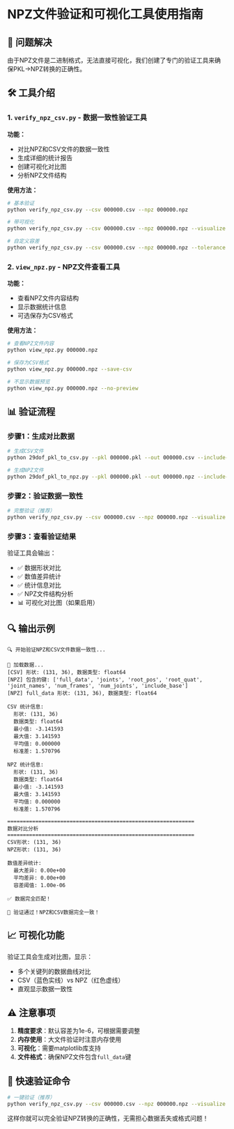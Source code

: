 # NPZ文件验证和可视化工具使用指南

## 🎯 问题解决

由于NPZ文件是二进制格式，无法直接可视化，我们创建了专门的验证工具来确保PKL→NPZ转换的正确性。

## 🛠️ 工具介绍

### 1. `verify_npz_csv.py` - 数据一致性验证工具

**功能：**
- 对比NPZ和CSV文件的数据一致性
- 生成详细的统计报告
- 创建可视化对比图
- 分析NPZ文件结构

**使用方法：**
```bash
# 基本验证
python verify_npz_csv.py --csv 000000.csv --npz 000000.npz

# 带可视化
python verify_npz_csv.py --csv 000000.csv --npz 000000.npz --visualize

# 自定义容差
python verify_npz_csv.py --csv 000000.csv --npz 000000.npz --tolerance 1e-8
```

### 2. `view_npz.py` - NPZ文件查看工具

**功能：**
- 查看NPZ文件内容结构
- 显示数据统计信息
- 可选保存为CSV格式

**使用方法：**
```bash
# 查看NPZ文件内容
python view_npz.py 000000.npz

# 保存为CSV格式
python view_npz.py 000000.npz --save-csv

# 不显示数据预览
python view_npz.py 000000.npz --no-preview
```

## 📊 验证流程

### 步骤1：生成对比数据
```bash
# 生成CSV文件
python 29dof_pkl_to_csv.py --pkl 000000.pkl --out 000000.csv --include-base

# 生成NPZ文件
python 29dof_pkl_to_npz.py --pkl 000000.pkl --out 000000.npz --include-base
```

### 步骤2：验证数据一致性
```bash
# 完整验证（推荐）
python verify_npz_csv.py --csv 000000.csv --npz 000000.npz --visualize
```

### 步骤3：查看验证结果
验证工具会输出：
- ✅ 数据形状对比
- ✅ 数值差异统计
- ✅ 统计信息对比
- ✅ NPZ文件结构分析
- 📊 可视化对比图（如果启用）

## 🔍 输出示例

```
🔍 开始验证NPZ和CSV文件数据一致性...

📂 加载数据...
[CSV] 形状: (131, 36), 数据类型: float64
[NPZ] 包含的键: ['full_data', 'joints', 'root_pos', 'root_quat', 'joint_names', 'num_frames', 'num_joints', 'include_base']
[NPZ] full_data 形状: (131, 36), 数据类型: float64

CSV 统计信息:
  形状: (131, 36)
  数据类型: float64
  最小值: -3.141593
  最大值: 3.141593
  平均值: 0.000000
  标准差: 1.570796

NPZ 统计信息:
  形状: (131, 36)
  数据类型: float64
  最小值: -3.141593
  最大值: 3.141593
  平均值: 0.000000
  标准差: 1.570796

============================================================
数据对比分析
============================================================
CSV形状: (131, 36)
NPZ形状: (131, 36)

数值差异统计:
  最大差异: 0.00e+00
  平均差异: 0.00e+00
  容差阈值: 1.00e-06

✅ 数据完全匹配！

🎉 验证通过！NPZ和CSV数据完全一致！
```

## 📈 可视化功能

验证工具会生成对比图，显示：
- 多个关键列的数据曲线对比
- CSV（蓝色实线）vs NPZ（红色虚线）
- 直观显示数据一致性

## ⚠️ 注意事项

1. **精度要求**：默认容差为1e-6，可根据需要调整
2. **内存使用**：大文件验证时注意内存使用
3. **可视化**：需要matplotlib库支持
4. **文件格式**：确保NPZ文件包含`full_data`键

## 🚀 快速验证命令

```bash
# 一键验证（推荐）
python verify_npz_csv.py --csv 000000.csv --npz 000000.npz --visualize --tolerance 1e-6
```

这样你就可以完全验证NPZ转换的正确性，无需担心数据丢失或格式问题！

